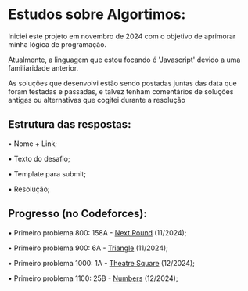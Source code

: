 <h1>Estudos sobre Algortimos:</h1>

Iniciei este projeto em novembro de 2024 com o objetivo de aprimorar minha lógica de programação.

Atualmente, a linguagem que estou focando é 'Javascript' devido a uma familiaridade anterior.

As soluções que desenvolvi estão sendo postadas juntas das data que foram testadas e passadas, e talvez tenham comentários de soluções antigas ou alternativas que cogitei durante a resolução

<h2>Estrutura das respostas:</h2>

• Nome + Link;

• Texto do desafio;

• Template para submit;

• Resolução;

<h2>Progresso (no Codeforces):</h2>

• Primeiro problema 800: 158A - [Next Round](https://codeforces.com/contest/158/problem/A) (11/2024);

• Primeiro problema 900: 6A - [Triangle](https://codeforces.com/contest/6/problem/A) (11/2024);

• Primeiro problema 1000: 1A - [Theatre Square](https://codeforces.com/contest/1/problem/A) (12/2024);

• Primeiro problema 1100: 25B - [Numbers](https://codeforces.com/contest/25/problem/B) (12/2024);

